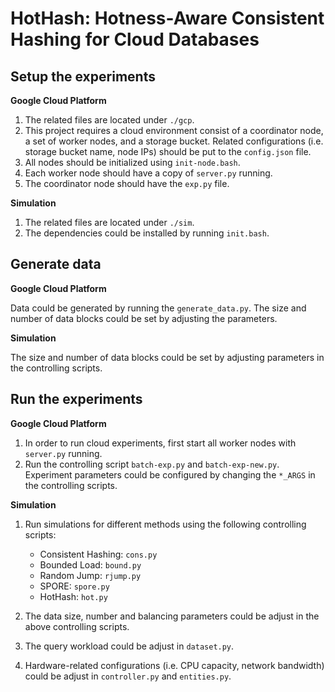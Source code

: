 # HotHash: Hotness-Aware Consistent Hashing for Cloud Databases

## Setup the experiments

**Google Cloud Platform**

1. The related files are located under `./gcp`.
2. This project requires a cloud environment consist of a coordinator node, a set of worker nodes, and a storage bucket. Related configurations (i.e. storage bucket name, node IPs) should be put to the `config.json` file.
3. All nodes should be initialized using `init-node.bash`.
4. Each worker node should have a copy of `server.py` running.
5. The coordinator node should have the `exp.py` file.

**Simulation**

1. The related files are located under `./sim`.
2. The dependencies could be installed by running `init.bash`.

## Generate data

**Google Cloud Platform**

Data could be generated by running the `generate_data.py`. The size and number of data blocks could be set by adjusting the parameters.

**Simulation**

The size and number of data blocks could be set by adjusting parameters in the controlling scripts.

## Run the experiments

**Google Cloud Platform**

1. In order to run cloud experiments, first start all worker nodes with `server.py` running.
2. Run the controlling script `batch-exp.py` and `batch-exp-new.py`. Experiment parameters could be configured by changing the `*_ARGS` in the controlling scripts.

**Simulation**

1. Run simulations for different methods using the following controlling scripts:
    - Consistent Hashing: `cons.py`
    - Bounded Load: `bound.py`
    - Random Jump: `rjump.py`
    - SPORE: `spore.py`
    - HotHash: `hot.py`

2. The data size, number and balancing parameters could be adjust in the above controlling scripts.
3. The query workload could be adjust in `dataset.py`.
4. Hardware-related configurations (i.e. CPU capacity, network bandwidth) could be adjust in `controller.py` and `entities.py`.
